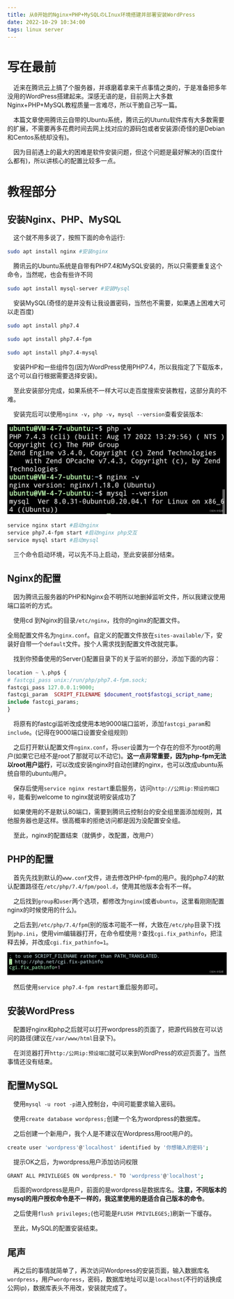 ```yaml
---
title: 从0开始的Nginx+PHP+MySQLのLInux环境搭建并部署安装WordPress
date: 2022-10-29 10:34:00
tags: linux server
---
```


# 写在最前

&emsp;近来在腾讯云上搞了个服务器，并琢磨着拿来干点事情之类的，于是准备把多年没用的WordPress搭建起来。深感无语的是，目前网上大多数Nginx+PHP+MySQL教程质量一言难尽，所以干脆自己写一篇。

&emsp;本篇文章使用腾讯云自带的Ubuntu系统，腾讯云的Utuntu软件库有大多数需要的扩展，不需要再多花费时间去网上找对应的源码包或者安装源(奇怪的是Debian和Centos系统却没有)。

&emsp;因为目前遇上的最大的困难是软件安装问题，但这个问题是最好解决的(百度什么都有)，所以讲核心的配置比较多一点。


# 教程部分


## 安装Nginx、PHP、MySQL

&emsp;这个就不用多说了，按照下面的命令运行:


```bash
sudo apt install nginx #安装nginx
```


&emsp;腾讯云的Ubuntu系统是自带有PHP7.4和MySQL安装的，所以只需要重复这个命令，当然呢，也会有些许不同

```bash
sudo apt install mysql-server #安装Mysql
```

&emsp;安装MySQL(奇怪的是并没有让我设置密码，当然也不需要，如果遇上困难大可以走百度)

```bash
sudo apt install php7.4
```
```bash
sudo apt install php7.4-fpm
```
```bash
sudo apt install php7.4-mysql
```

&emsp;安装PHP和一些组件包(因为WordPress使用PHP7.4，所以我指定了下载版本，这个可以自行根据需要选择安装)。

&emsp;至此安装部分完成，如果系统不一样大可以走百度搜索安装教程，这部分真的不难。

&emsp;安装完后可以使用`nginx -v`，`php -v`，`mysql --version`查看安装版本:

![](../images/1726712356257.png)


```bash
service nginx start #启动nginx
service php7.4-fpm start #启动nginx php交互
service mysql start #启动mysql
```
&emsp;三个命令启动环境，可以先不马上启动，至此安装部分结束。

## Nginx的配置

&emsp;因为腾讯云服务器的PHP和Nginx会不明所以地删掉监听文件，所以我建议使用端口监听的方式。

&emsp;使用cd 到Nginx的目录`/etc/nginx`，找你的nginx的配置文件。

全局配置文件名为`nginx.conf`。自定义的配置文件放在`sites-available/`下，安装好自带一个`default`文件。按个人需求找到配置文件改就完事。

&emsp;找到你预备使用的Server{}配置目录下的关于监听的部分，添加下面的内容：
```php
location ~ \.php$ {
# fastcgi_pass unix:/run/php/php7.4-fpm.sock;
fastcgi_pass 127.0.0.1:9000;
fastcgi_param  SCRIPT_FILENAME $document_root$fastcgi_script_name; 
include fastcgi_params;
}
```

&emsp;将原有的fastcgi监听改成使用本地9000端口监听，添加`fastcgi_param`和`include`。(记得在9000端口设置安全组规则)

&emsp;之后打开默认配置文件`nginx.conf`，将`user`设置为一个存在的但不为root的用户(如果它已经不是root了那就可以不动它)。**这一点非常重要，因为php-fpm无法以root用户运行**，可以改成安装nginx时自动创建的nginx，也可以改成ubuntu系统自带的ubuntu用户。

&emsp;保存后使用`service nginx restart`重启服务，访问`http://公网ip:预设的端口号`，能看到welcome to nginx就说明安装成功了

&emsp;如果使用的不是默认80端口，需要到腾讯云控制台的安全组里面添加规则，其他服务器也是这样。很高概率的拒绝访问都是因为没配置安全组。

&emsp;至此，nginx的配置结束（就俩步，改配置，改用户）

## PHP的配置

&emsp;首先先找到默认的`www.conf`文件，进去修改PHP-fpm的用户。我的php7.4的默认配置路径在`/etc/php/7.4/fpm/pool.d`，使用其他版本会有不一样。

&emsp;之后找到`group`和`user`两个选项，都修改为`nginx`(或者`ubuntu`，这里看刚刚配置nginx的时候使用的什么)。

&emsp;之后去到`/etc/php/7.4/fpm`(别的版本可能不一样，大致在`/etc/php`目录下)找到`php.ini`，使用vim编辑器打开，在命令框使用`？`查找`cgi.fix_pathinfo`，把注释去掉，并改成`cgi.fix_pathinfo=1`。

![](../images/1726712356325.png)


&emsp;然后使用`service php7.4-fpm restart`重启服务即可。


## 安装WordPress


&emsp;配置好nginx和php之后就可以打开wordpress的页面了，把源代码放在可以访问的路径(建议在`/var/www/html`目录下)。


&emsp;在浏览器打开`http:/公网ip:预设端口`就可以来到WordPress的欢迎页面了。当然事情还没有结束。


## 配置MySQL

&emsp;使用`mysql -u root -p`进入控制台，中间可能要求输入密码。

&emsp;使用`create database wordpress;`创建一个名为wordpress的数据库。

&emsp;之后创建一个新用户，我个人是不建议在Wordpress用root用户的。

```bash
create user 'wordpress'@'localhost' identified by '你想输入的密码';
```

&emsp;提示OK之后，为wordpress用户添加访问权限

```bash
GRANT ALL PRIVILEGES ON wordpress.* TO 'wordpress'@'localhost';
```

&emsp;后面的wordpress是用户，前面的是wordpress是数据库名。**注意，不同版本的mysql的用户授权命令是不一样的，我这里使用的是适合自己版本的命令**。

&emsp;之后使用`flush privileges;`(也可能是`FLUSH PRIVILEGES;`)刷新一下缓存。

&emsp;至此，MySQL的配置安装结束。

## 尾声

&emsp;再之后的事情就简单了，再次访问Wordpress的安装页面，输入数据库名`wordpress`，用户`wordpress`，密码，数据库地址可以是`localhost`(不行的话换成公网ip)，数据库表头不用改，安装就完成了。
